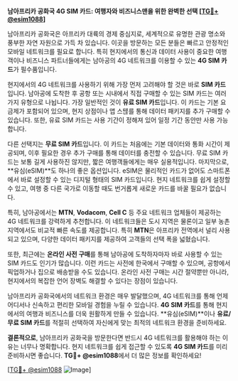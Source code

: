**남아프리카 공화국 4G SIM 카드: 여행자와 비즈니스맨을 위한 완벽한 선택 [[TG💪+ @esim1088](https://t.me/s/esim1088)]**

남아프리카 공화국은 아프리카 대륙의 경제 중심지로, 세계적으로 유명한 관광 명소와 풍부한 자연 자원으로 가득 차 있습니다. 이곳을 방문하는 모든 분들은 빠르고 안정적인 모바일 네트워크를 필요로 합니다. 특히 현지에서의 통신과 데이터 사용이 중요한 여행객이나 비즈니스 파트너들에게는 남아공의 4G 네트워크를 이용할 수 있는 **4G SIM 카드**가 필수품입니다.

현지에서의 4G 네트워크를 사용하기 위해 가장 먼저 고려해야 할 것은 바로 **SIM 카드**입니다. 남아공에 도착한 후 공항 또는 시내에서 직접 구매할 수 있는 SIM 카드는 여러 가지 유형으로 나뉩니다. 가장 일반적인 것이 **유료 SIM 카드**입니다. 이 카드는 기본 요금제가 포함되어 있으며, 현지 상점이나 앱 스톊를 통해 데이터 패키지를 추가 구매할 수 있습니다. 또한, 유료 SIM 카드는 사용 기간이 정해져 있어 일정 기간 동안만 사용 가능합니다. 

다른 선택지는 **무료 SIM 카드**입니다. 이 카드는 처음에는 기본 데이터와 통화 시간이 제공되며, 이후 필요한 경우 추가 구매를 통해 데이터를 충전할 수 있습니다. 무료 SIM 카드는 보통 길게 사용하진 않지만, 짧은 여행객들에게는 매우 실용적입니다. 마지막으로, **유심(eSIM)**도 하나의 좋은 옵션입니다. eSIM은 물리적인 카드가 없어도 스마트폰에서 바로 설정할 수 있는 디지털 형태의 SIM 카드입니다. 현지 네트워크를 쉽게 설정할 수 있고, 여행 중 다른 국가로 이동할 때도 번거롭게 새로운 카드를 바꿀 필요가 없습니다.

특히, 남아공에서는 **MTN**, **Vodacom**, **Cell C** 등 주요 네트워크 업체들이 제공하는 4G 네트워크를 강력하게 추천합니다. 이 네트워크들은 도시 지역은 물론이고 일부 농촌 지역에서도 비교적 빠른 속도를 제공합니다. 특히 **MTN**은 아프리카 전역에서 널리 사용되고 있으며, 다양한 데이터 패키지를 제공하여 고객들의 선택 폭을 넓혔습니다.

또한, 최근에는 **온라인 사전 구매**를 통해 남아공에 도착하자마자 바로 사용할 수 있는 SIM 카드도 인기가 많습니다. 이런 카드는 사전에 한국에서 구매할 수 있으며, 공항에서 픽업하거나 집으로 배송받을 수도 있습니다. 온라인 사전 구매는 시간 절약뿐만 아니라, 현지에서의 복잡한 언어 장벽도 해결할 수 있다는 장점이 있습니다.

남아프리카 공화국에서의 네트워크 환경은 매우 발달했으며, 4G 네트워크를 통해 언제 어디서나 신속하고 편리한 모바일 경험을 누릴 수 있습니다. **4G SIM 카드**를 통해 현지에서의 여행과 비즈니스를 더욱 원활하게 만들 수 있습니다. **유심(eSIM)**이나 **유료/무료 SIM 카드**를 적절히 선택하여 자신에게 맞는 최적의 네트워크 환경을 준비하세요.

**결론적으로**, 남아프리카 공화국을 방문한다면 반드시 4G 네트워크를 활용해야 하는 이유는 너무나 명확합니다. 현지 네트워크를 쉽게 접근할 수 있도록 **4G SIM 카드**를 미리 준비하시면 좋습니다. **TG💪+ @esim1088**에서 더 많은 정보를 확인하세요!

[[TG💪+ @esim1088](https://t.me/s/esim1088) ![Image](https://i.postimg.cc/Y0z9fWf4/image.png)]